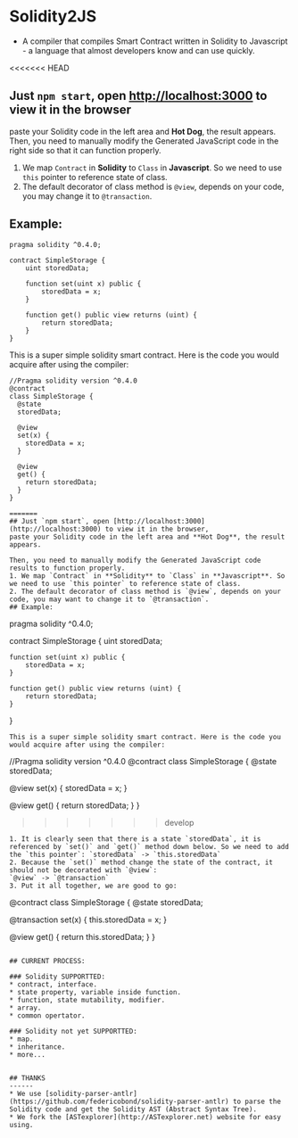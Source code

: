 # Solidity2JS  
- A compiler that compiles Smart Contract written in Solidity to Javascript - a language that almost developers know and can use quickly. 

<<<<<<< HEAD
## Just `npm start`, open [http://localhost:3000](http://localhost:3000) to view it in the browser
paste your Solidity code in the left area and **Hot Dog**, the result appears. 
Then, you need to manually modify the Generated JavaScript code in the right side so that it can function properly.
1. We map `Contract` in **Solidity** to `Class` in **Javascript**. So we need to use `this` pointer to reference state of class. 
2. The default decorator of class method is `@view`, depends on your code, you may change it to `@transaction`.
## Example:
```
pragma solidity ^0.4.0;

contract SimpleStorage {
    uint storedData;

    function set(uint x) public {
        storedData = x;
    }

    function get() public view returns (uint) {
        return storedData;
    }
}
```
This is a super simple solidity smart contract. Here is the code you would acquire after using the compiler:
```
//Pragma solidity version ^0.4.0
@contract
class SimpleStorage {
  @state
  storedData;
  
  @view
  set(x) {
    storedData = x;
  }

  @view
  get() {
    return storedData;
  }
}

=======
## Just `npm start`, open [http://localhost:3000](http://localhost:3000) to view it in the browser,
paste your Solidity code in the left area and **Hot Dog**, the result appears. 

Then, you need to manually modify the Generated JavaScript code results to function properly.
1. We map `Contract` in **Solidity** to `Class` in **Javascript**. So we need to use `this pointer` to reference state of class. 
2. The default decorator of class method is `@view`, depends on your code, you may want to change it to `@transaction`.
## Example:
```
pragma solidity ^0.4.0;

contract SimpleStorage {
    uint storedData;

    function set(uint x) public {
        storedData = x;
    }

    function get() public view returns (uint) {
        return storedData;
    }
}
```
This is a super simple solidity smart contract. Here is the code you would acquire after using the compiler:
```
//Pragma solidity version ^0.4.0
@contract
class SimpleStorage {
  @state
  storedData;
  
  @view
  set(x) {
    storedData = x;
  }

  @view
  get() {
    return storedData;
  }
}

>>>>>>> develop
```
1. It is clearly seen that there is a state `storedData`, it is referenced by `set()` and `get()` method down below. So we need to add the `this pointer`: `storedData` -> `this.storedData`
2. Because the `set()` method change the state of the contract, it should not be decorated with `@view`: 
`@view` -> `@transaction`
3. Put it all together, we are good to go:
```
@contract
class SimpleStorage {
  @state
  storedData;
  
  @transaction
  set(x) {
    this.storedData = x;
  }

  @view
  get() {
    return this.storedData;
  }
}
```

## CURRENT PROCESS:

### Solidity SUPPORTTED:
* contract, interface.
* state property, variable inside function.
* function, state mutability, modifier.
* array.
* common opertator.

### Solidity not yet SUPPORTTED:
* map.
* inheritance.
* more...


## THANKS
------
* We use [solidity-parser-antlr](https://github.com/federicobond/solidity-parser-antlr) to parse the Solidity code and get the Solidity AST (Abstract Syntax Tree).
* We fork the [ASTexplorer](http://ASTexplorer.net) website for easy using.


